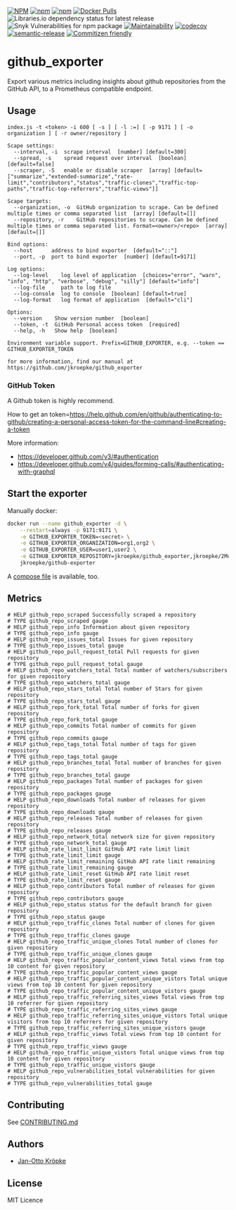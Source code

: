 
[![NPM](https://img.shields.io/npm/l/github_exporter)](https://www.npmjs.com/package/github_exporter)
[![npm](https://img.shields.io/npm/v/github_exporter)](https://www.npmjs.com/package/github_exporter)
[![npm](https://img.shields.io/npm/dm/github_exporter)](https://www.npmjs.com/package/github_exporter)
[![Docker Pulls](https://img.shields.io/docker/pulls/jkroepke/github_exporter)](https://hub.docker.com/r/jkroepke/github_exporter)
![Libraries.io dependency status for latest release](https://img.shields.io/librariesio/release/npm/github_exporter)
![Snyk Vulnerabilities for npm package](https://img.shields.io/snyk/vulnerabilities/npm/github_exporter)
[![Maintainability](https://api.codeclimate.com/v1/badges/c0b5bc1d4725a1b6bd8c/maintainability)](https://codeclimate.com/github/jkroepke/github_exporter/maintainability)
[![codecov](https://codecov.io/gh/jkroepke/github_exporter/branch/master/graph/badge.svg)](https://codecov.io/gh/jkroepke/github_exporter)
[![semantic-release](https://img.shields.io/badge/%20%20%F0%9F%93%A6%F0%9F%9A%80-semantic--release-e10079.svg)](https://github.com/semantic-release/semantic-release)
[![Commitizen friendly](https://img.shields.io/badge/commitizen-friendly-brightgreen.svg)](http://commitizen.github.io/cz-cli/)


# github_exporter
Export various metrics including insights about github repositories from the GitHub API,
to a Prometheus compatible endpoint.


## Usage

```
index.js -t <token> -i 600 [ -s ] [ -l :=] [ -p 9171 ] [ -o organization ] [ -r owner/repository ]

Scape settings:
  --interval, -i  scrape interval  [number] [default=300]
  --spread, -s    spread request over interval  [boolean] [default=false]
  --scraper, -S   enable or disable scraper  [array] [default=["summarize","extended-summarize","rate-limit","contributors","status","traffic-clones","traffic-top-paths","traffic-top-referrers","traffic-views"]]

Scape targets:
  --organization, -o  GitHub organization to scrape. Can be defined multiple times or comma separated list  [array] [default=[]]
  --repository, -r    GitHub repositories to scrape. Can be defined multiple times or comma separated list. Format=<owner>/<repo>  [array] [default=[]]

Bind options:
  --host      address to bind exporter  [default="::"]
  --port, -p  port to bind exporter  [number] [default=9171]

Log options:
  --log-level    log level of application  [choices="error", "warn", "info", "http", "verbose", "debug", "silly"] [default="info"]
  --log-file     path to log file
  --log-console  log to console  [boolean] [default=true]
  --log-format   log format of application  [default="cli"]

Options:
  --version    Show version number  [boolean]
  --token, -t  GitHub Personal access token  [required]
  --help, -h   Show help  [boolean]

Environment variable support. Prefix=GITHUB_EXPORTER, e.g. --token == GITHUB_EXPORTER_TOKEN

for more information, find our manual at https://github.com/jkroepke/github_exporter
```
### GitHub Token

A Github token is highly recommend.

How to get an token=https://help.github.com/en/github/authenticating-to-github/creating-a-personal-access-token-for-the-command-line#creating-a-token

More information:
- https://developer.github.com/v3/#authentication
- https://developer.github.com/v4/guides/forming-calls/#authenticating-with-graphql

## Start the exporter

Manually docker:

```bash
docker run --name github_exporter -d \
    --restart=always -p 9171:9171 \
    -e GITHUB_EXPORTER_TOKEN=<secret> \
    -e GITHUB_EXPORTER_ORGANIZATION=org1,org2 \
    -e GITHUB_EXPORTER_USER=user1,user2 \
    -e GITHUB_EXPORTER_REPOSITORY=jkroepke/github_exporter,jkroepke/2Moons \
    jkroepke/github-exporter
```

A [compose file](./docker-compose.yml) is available, too.

## Metrics

```
# HELP github_repo_scraped Successfully scraped a repository
# TYPE github_repo_scraped gauge
# HELP github_repo_info Information about given repository
# TYPE github_repo_info gauge
# HELP github_repo_issues_total Issues for given repository
# TYPE github_repo_issues_total gauge
# HELP github_repo_pull_request_total Pull requests for given repository
# TYPE github_repo_pull_request_total gauge
# HELP github_repo_watchers_total Total number of watchers/subscribers for given repository
# TYPE github_repo_watchers_total gauge
# HELP github_repo_stars_total Total number of Stars for given repository
# TYPE github_repo_stars_total gauge
# HELP github_repo_fork_total Total number of forks for given repository
# TYPE github_repo_fork_total gauge
# HELP github_repo_commits Total number of commits for given repository
# TYPE github_repo_commits gauge
# HELP github_repo_tags_total Total number of tags for given repository
# TYPE github_repo_tags_total gauge
# HELP github_repo_branches_total Total number of branches for given repository
# TYPE github_repo_branches_total gauge
# HELP github_repo_packages Total number of packages for given repository
# TYPE github_repo_packages gauge
# HELP github_repo_downloads Total number of releases for given repository
# TYPE github_repo_downloads gauge
# HELP github_repo_releases Total number of releases for given repository
# TYPE github_repo_releases gauge
# HELP github_repo_network_total network size for given repository
# TYPE github_repo_network_total gauge
# HELP github_rate_limit_limit GitHub API rate limit limit
# TYPE github_rate_limit_limit gauge
# HELP github_rate_limit_remaining GitHub API rate limit remaining
# TYPE github_rate_limit_remaining gauge
# HELP github_rate_limit_reset GitHub API rate limit reset
# TYPE github_rate_limit_reset gauge
# HELP github_repo_contributors Total number of releases for given repository
# TYPE github_repo_contributors gauge
# HELP github_repo_status status for the default branch for given repository
# TYPE github_repo_status gauge
# HELP github_repo_traffic_clones Total number of clones for given repository
# TYPE github_repo_traffic_clones gauge
# HELP github_repo_traffic_unique_clones Total number of clones for given repository
# TYPE github_repo_traffic_unique_clones gauge
# HELP github_repo_traffic_popular_content_views Total views from top 10 content for given repository
# TYPE github_repo_traffic_popular_content_views gauge
# HELP github_repo_traffic_popular_content_unique_vistors Total unique views from top 10 content for given repository
# TYPE github_repo_traffic_popular_content_unique_vistors gauge
# HELP github_repo_traffic_referring_sites_views Total views from top 10 referrer for given repository
# TYPE github_repo_traffic_referring_sites_views gauge
# HELP github_repo_traffic_referring_sites_unique_vistors Total unique visitors from top 10 referrers for given repository
# TYPE github_repo_traffic_referring_sites_unique_vistors gauge
# HELP github_repo_traffic_views Total views from top 10 content for given repository
# TYPE github_repo_traffic_views gauge
# HELP github_repo_traffic_unique_vistors Total unique views from top 10 content for given repository
# TYPE github_repo_traffic_unique_vistors gauge
# HELP github_repo_vulnerabilities_total vulnerabilities for given repository
# TYPE github_repo_vulnerabilities_total gauge
```

## Contributing
See [CONTRIBUTING.md](./CONTRIBUTING.md)

## Authors
* [Jan-Otto Kröpke](https://github.com/jkroepke)

## License

MIT Licence
